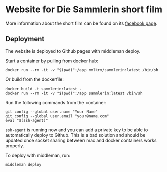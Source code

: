 # Website for Die Sammlerin short film

More information about the short film can be found on its [facebook page](https://facebook.com/diesammlerin).

## Deployment

The website is deployed to Github pages with middleman deploy.

Start a container by pulling from docker hub:

```shell
docker run --rm -it -v "$(pwd)":/app mmlkrx/sammlerin:latest /bin/sh
```

Or build from the dockerfile:

```shell
docker build -t sammlerin:latest .
docker run --rm -it -v "$(pwd)":/app sammlerin:latest /bin/sh
```

Run the following commands from the container:

```shell
git config --global user.name "Your Name"
git config --global user.email "your@name.com"
eval "$(ssh-agent)"
```

`ssh-agent` is running now and you can add a private key to be able to automatically deploy to Github. This is a bad solution and should be updated once socket sharing between mac and docker containers works properly.

To deploy with middleman, run:

```shell
middleman deploy
```
